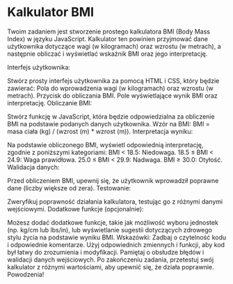 # Kalkulator BMI

Twoim zadaniem jest stworzenie prostego kalkulatora BMI (Body Mass Index) w języku JavaScript. Kalkulator ten powinien przyjmować dane użytkownika dotyczące wagi (w kilogramach) oraz wzrostu (w metrach), a następnie obliczać i wyświetlać wskaźnik BMI oraz jego interpretację.

Interfejs użytkownika:

Stwórz prosty interfejs użytkownika za pomocą HTML i CSS, który będzie zawierać:
Pola do wprowadzenia wagi (w kilogramach) oraz wzrostu (w metrach).
Przycisk do obliczania BMI.
Pole wyświetlające wynik BMI oraz interpretację.
Obliczanie BMI:

Stwórz funkcję w JavaScript, która będzie odpowiedzialna za obliczenie BMI na podstawie podanych danych użytkownika.
Wzór na BMI: BMI = masa ciała (kg) / (wzrost (m) * wzrost (m)).
Interpretacja wyniku:

Na podstawie obliczonego BMI, wyświetl odpowiednią interpretację, zgodnie z poniższymi kategoriami:
BMI < 18.5: Niedowaga.
18.5 ≤ BMI < 24.9: Waga prawidłowa.
25.0 ≤ BMI < 29.9: Nadwaga.
BMI ≥ 30.0: Otyłość.
Walidacja danych:

Przed obliczeniem BMI, upewnij się, że użytkownik wprowadził poprawne dane (liczby większe od zera).
Testowanie:

Zweryfikuj poprawność działania kalkulatora, testując go z różnymi danymi wejściowymi.
Dodatkowe funkcje (opcjonalnie):

Możesz dodać dodatkowe funkcje, takie jak możliwość wyboru jednostek (np. kg/cm lub lbs/in), lub wyświetlanie sugestii dotyczących zdrowego stylu życia na podstawie wyniku BMI.
Wskazówki:
Zadbaj o czytelność kodu i odpowiednie komentarze.
Użyj odpowiednich zmiennych i funkcji, aby kod był łatwy do zrozumienia i modyfikacji.
Pamiętaj o obsłudze błędów i walidacji danych wejściowych.
Po zakończeniu zadania, przetestuj swój kalkulator z różnymi wartościami, aby upewnić się, że działa poprawnie.
Powodzenia!
